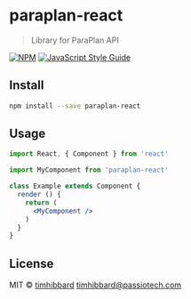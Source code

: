 # paraplan-react

> Library for ParaPlan API

[![NPM](https://img.shields.io/npm/v/paraplan-react.svg)](https://www.npmjs.com/package/paraplan-react) [![JavaScript Style Guide](https://img.shields.io/badge/code_style-standard-brightgreen.svg)](https://standardjs.com)

## Install

```bash
npm install --save paraplan-react
```

## Usage

```jsx
import React, { Component } from 'react'

import MyComponent from 'paraplan-react'

class Example extends Component {
  render () {
    return (
      <MyComponent />
    )
  }
}
```

## License

MIT © [timhibbard](https://github.com/timhibbard) timhibbard@passiotech.com
